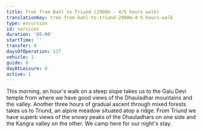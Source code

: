 ```yaml
---
title: Trek from Bahl to Triund (2900m - 4/5 hours walk)
translationKey: trek-from-bahl-to-triund-2900m-4-5-hours-walk
type: excursion
id: services
duration: '05:00'
startTime: ''
transfer: 0
daysOfOperation: 127
vehicle: 1
guide: 0
dayAtLeisure: 0
active: 1
---
```

This morning, an hour's walk on a steep slope takes us to the Galu Devi temple from where we have good views of the Dhauladhar mountains and the valley. Another three hours of gradual ascent through mixed forests takes us to Triund, an alpine meadow situated atop a ridge. From Triund we have superb views of the snowy peaks of the Dhauladhars on one side and the Kangra valley on the other. We camp here for our night's stay.